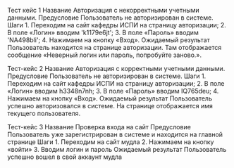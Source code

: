 Тест кейс 1
Название	Авторизация с некорректными учетными данными.
Предусловие	Пользователь не авторизирован в системе.
Шаги	1.	Переходим на сайт кафедры ИСПИ на страницу авторизации;
2.	В поле «Логин» вводим 'k1179e6jt';
3.	В поле «Пароль» вводим 'NA498bli';
4.	Нажимаем на кнопку «Вход».
Ожидаемый результат	Пользователь находится на странице авторизации. Там отображается сообщение «Неверный логин или пароль, попробуйте заново.».

Тест-кейс	2
Название	Авторизация с корректными учетными данными.
Предусловие	Пользователь не авторизирован в системе.
Шаги	1.	Переходим на сайт кафедры ИСПИ на страницу авторизации;
2.	В поле «Логин» вводим h3348n7nh;
3.	В поле «Пароль» вводим IQ765deu;
4.	Нажимаем на кнопку «Вход».
Ожидаемый результат	Пользователь успешно авторизовался в системе. На странице отображается имя текущего пользователя.

Тест-кейс 3
Название	Проверка входа на сайт
Предусловие	Пользователь уже зарегистрирован в системе и находится на главной странице
Шаги	1.	Переходим на сайт мудла
2.	Нажимаем на  кнопку «войти»
3.	Вводим логин и пароль
Ожидаемый результат	Пользователь успешно вошел в свой аккаунт мудла 
